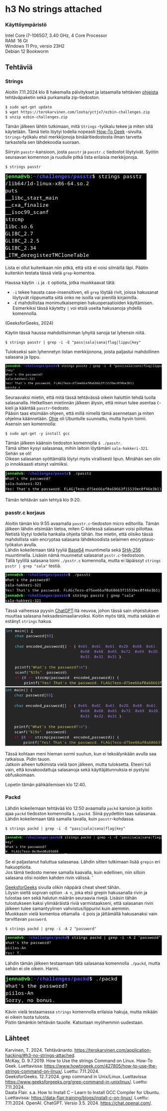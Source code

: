 # h3 No strings attached

### Käyttöympäristö

Intel Core i7-1065G7, 3.40 GHz, 4 Core Processor  
RAM: 16 Gt  
Windows 11 Pro, versio 23H2  
Debian 12 Bookworm  

## Tehtäviä

### Strings 
Aloitin 7.11.2024 klo 8 hakemalla päivitykset ja lataamalla tehtävien [ohjeista](https://terokarvinen.com/application-hacking/#h3-no-strings-attached) tehtäväpaketin sekä purkamalla zip-tiedoston.  

    $ sudo apt-get update
    $ wget https://terokarvinen.com/loota/yctjx7/ezbin-challenges.zip
    $ unzip ezbin-challenges.zip

Tämän jälkeen lähtin tutkimaan, mitä `Strings` -työkalu tekee ja miten sitä käytetään. Tämä tieto löytyi todella nopeasti [How-To Geek](https://www.howtogeek.com/427805/how-to-use-the-strings-command-on-linux/) -sivulta.  
`Strings`-työkalu etsii merkkijonoja binääritiedostosta ilman tarvetta tarkastella sen lähdekoodia suoraan.  

Siirryin `passtr`-kansioon, josta `passtr` ja `passtr.c` tiedostot löytyivät. Syötin seuraavan komennon ja ruudulle pitkä lista erilaisia merkkijonoja.  

    $ strings passtr

![strings](images/strings.png)

Lista ei ollut kuitenkaan niin pitkä, että sitä ei voisi silmäillä läpi. Päätin kuitenkin testata tässä vielä `grep`-komentoa.   

Haussa käytin `-i` ja `-E` optioita, jotka muokkaavat tätä:  
-  `-i` tekee hausta case-insensitiven, eli `grep` löytää rivit, joissa hakusanat löytyvät riippumatta siitä onko ne isoilla vai pienillä kirjaimilla.  
- `-E` mahdollistaa monimutkaisempien hakuoperaatioiden käyttämisen. Esimerkiksi tässä käytetty `|` voi etsiä useita hakusanoja yhdellä komennolla.
  
(GeeksforGeeks, 2024)

 Käytin tässä haussa mahdollisimman lyhyitä sanoja tai lyhensin niitä.  

    $ strings passtr | grep -i -E "pass|sala|sana|flag|lippu|key" 

Tulokseksi sain lyhennetyn listan merkkijonona, joista paljastui mahdollinen salasana ja lippu.  

![strings1](images/strings1.png)

Seuraavaksi mietin, että mitä tässä tehtävässä oikein haluttiin tehdä tuolla salasanalla. Hetkellisen mietinnän jälkeen älysin, että minun tulee asentaa `C`-kieli ja kääntää `passtr`-tiedosto.  
Pääsin taas etsimään ohjeen, että millä nimellä tämä asennetaan ja miten ohjelma käännetään. [Ohje](https://data-flair.training/blogs/install-c-on-linux/) oli Ubuntulle suunnattu, mutta hyvin toimii. Asensin sen komennolla:  

    $ sudo apt-get -y install gcc

Tämän jälkeen käänsin tiedoston komennolla `$ ./passtr`.  
Tämä sitten kysyi salasanaa, mihin laitoin löytämäni `sala-hakkeri-321`.  Sehän se oli!  
Oikean salasanan syöttämällä löytyi myös virallisesti lipun. Minähän sen olin jo innokkaasti etsinyt valmiiksi.  

![salis](images/salis.png)

Tämän tehtävän sain tehtyä klo 9:20.  

### passtr.c korjaus
Aloitin tämän klo 9:55 avaamalla `passtr.c`-tiedoston micro editorilla. Tämän jälkeen lähdin etsimään tietoa, miten C-kielessä salasanan voisi piilottaa.  
Netistä löytyi todella hankalia ohjeita tähän. Itse mietin, että olisiko tässä mahdollista vain encryptaa salasana lähdekoodista selaimen encryptaus-työkalun avulla.  
Lähdin kokeilemaan tätä tyyliä [Base64](https://base64.guru/converter/encode/text) muuntimella sekä [SHA-256](https://emn178.github.io/online-tools/sha256.html) muuntimella. Lisäsin nämä muunnetut salasanat `psstr.c`-tiedostoon.  
Tällä tyylillä salasana toimi `./psstr.c` komennolla, mutta ei läpäissyt `strings psstr | grep "sala"` testiä.

![testi](images/testi.png)

Tässä vaiheessa pyysin [ChatGPT](https://chatgpt.com/):ltä neuvoa, johon tässä sain ohjeistuksen muuttaa salasana heksadesimaaliarvoiksi. Koitin myös tätä, mutta sekään ei estänyt `strings` hakua. 

![yritys2](images/yritys2.png)
![yritys](images/yritys.png)

Tässä kohtaan meni hieman sormi suuhun, kun ei tekoälynkään avulla saa ratkaisua. Pidin tauon.  
Jatkoin aiheen tutkimista vielä taon jälkeen, mutta tuloksetta. Eteeni tuli vain, että kovakoodattuja salasanoja sekä käyttäjätunnuksia ei pystyisi obfuskoimaan.  

Lopetin tämän pähkäilemisen klo 12:40.  

### Packd
Lähdin kokeilemaan tehtävää klo 12:50 avaamalla `packd` kansion ja koitin ajaa `packd` tiedoston komennolla `$./packd`. Siinä pyydettiin taas salasanaa.  
Lähdin kokeilemaan tätä samalla tavalla, kuin `passtr`-kohdassa. 

    $ strings packd | grep -i -E "pass|sala|sana|flag|key"

![strings2](images/strings2.png)

Se ei paljastanut haluttua salasanaa. Lähdin sitten tutkimaan lisää `grepin` eri hakuoptioita.  
Jos tämä tiedosto menee samalla kaavalla, kuin edellinen, niin silloin salasana olisi noiden kahden rivin välissä.  '

[GeeksforGeeks](https://www.geeksforgeeks.org/grep-command-in-unixlinux/) sivulla olikin näppärä cheat sheet tähän.  
Löysin sieltä sopivan option `-A n`, joka etsii grepin hakusanalla rivin ja tulostaa sen sekä halutun määrän seuraavia rivejä. Lisäsin tähän tulostukseen kaksi ylimääräistä riviä varmistaakseni, että salasanan rivin jälkeen tulee samantyylinen vahvistus/lippurivi kuin aiemmin.  
Muokkasin vielä komentoa ottamalla `-E` pois ja jättämällä hakusanaksi vain tarvittavan `password`.  

    $ strings packd | grep -i -A 2 "password"

![strings3](images/strings3.png)

Lähdin tämän jälkeen testaamaan tätä salasanaa komennolla `./packd`, mutta sehän ei ole oikein. Harmi.  

![harmi](images/harmi.png)

Kävin vielä testaamassa `strings` komennolla erilaisia hakuja, mutta mikään ei oikein tuota tulosta.  
Pistin tämänkin tehtävän tauolle. Katsotaan myöhemmin uudestaan.  

## Lähteet
Karvinen, T. 2024. Tehtävänanto. https://terokarvinen.com/application-hacking/#h3-no-strings-attached.  
McKay, D. 9.7.2019. How to Use the strings Command on Linux. How-To Geek. Luettavissa: https://www.howtogeek.com/427805/how-to-use-the-strings-command-on-linux/. Luettu: 7.11.2024.  
GeeksforGeeks. 12.7.2024. grep command in Unix/Linux. Luettavissa: https://www.geeksforgeeks.org/grep-command-in-unixlinux/. Luettu: 7.11.2024.  
Daata Flair. s.a. How to Install C – Learn to Install GCC Compiler for Ubuntu. Luettavissa: https://data-flair.training/blogs/install-c-on-linux/. Luettu: 7.11.2024. 
OpenAI. ChatGPT. Versio 3.5. 2024. https://chat.openai.com/.

